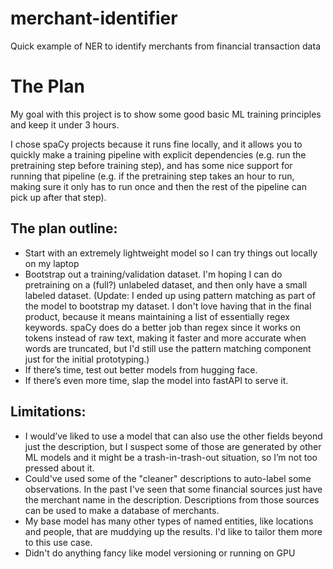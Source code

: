 # merchant-identifier
Quick example of NER to identify merchants from financial transaction data


# The Plan

My goal with this project is to show some good basic ML training principles and keep it under 3 hours. 

I chose spaCy projects because it runs fine locally, and it allows you to quickly make a training pipeline with explicit dependencies (e.g. run the pretraining step before training step), and has some nice support for running that pipeline (e.g. if the pretraining step takes an hour to run, making sure it only has to run once and then the rest of the pipeline can pick up after that step). 

## The plan outline:
- Start with an extremely lightweight model so I can try things out locally on my laptop 
- Bootstrap out a training/validation dataset. I'm hoping I can do pretraining on a (full?) unlabeled dataset, and then only have a small labeled dataset. (Update: I ended up using pattern matching as part of the model to bootstrap my dataset. I don't love having that in the final product, because it means maintaining a list of essentially regex keywords. spaCy does do a better job than regex since it works on tokens instead of raw text, making it faster and more accurate when words are truncated, but I'd still use the pattern matching component just for the initial prototyping.)
- If there’s time, test out better models from hugging face. 
- If there’s even more time, slap the model into fastAPI to serve it. 


## Limitations:
- I would’ve liked to use a model that can also use the other fields beyond just the description, but I suspect some of those are generated by other ML models and it might be a trash-in-trash-out situation, so I’m not too pressed about it.
- Could've used some of the "cleaner" descriptions to auto-label some observations. In the past I've seen that some financial sources just have the merchant name in the description. Descriptions from those sources can be used to make a database of merchants. 
- My base model has many other types of named entities, like locations and people, that are muddying up the results. I'd like to tailor them more to this use case.
- Didn't do anything fancy like model versioning or running on GPU

